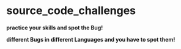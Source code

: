 # source_code_challenges
**practice your skills and spot the Bug!**

**different Bugs in different Languages and you have to spot them!** 
